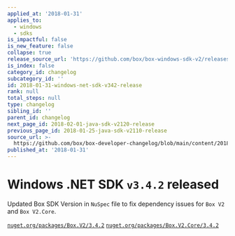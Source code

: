 ```yaml
---
applied_at: '2018-01-31'
applies_to:
  - windows
  - sdks
is_impactful: false
is_new_feature: false
collapse: true
release_source_url: 'https://github.com/box/box-windows-sdk-v2/releases/tag/v3.4.2'
is_index: false
category_id: changelog
subcategory_id: ''
id: 2018-01-31-windows-net-sdk-v342-release
rank: null
total_steps: null
type: changelog
sibling_id: ''
parent_id: changelog
next_page_id: 2018-02-01-java-sdk-v2120-release
previous_page_id: 2018-01-25-java-sdk-v2110-release
source_url: >-
  https://github.com/box/box-developer-changelog/blob/main/content/2018/01-31-windows-net-sdk-v342-release.md
published_at: '2018-01-31'
---
```

# Windows .NET SDK `v3.4.2` released

Updated Box SDK Version in `NuSpec` file to fix dependency issues for `Box V2` and `Box V2.Core`.

[`nuget.org/packages/Box.V2/3.4.2`](https://www.nuget.org/packages/Box.V2/3.4.2)
[`nuget.org/packages/Box.V2.Core/3.4.2`](https://www.nuget.org/packages/Box.V2.Core/3.4.2)
